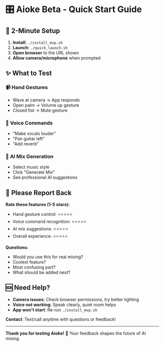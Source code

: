 # 🎛️ Aioke Beta - Quick Start Guide

## 🚀 2-Minute Setup

1. **Install**: `./install_mvp.sh`
2. **Launch**: `./quick_launch.sh` 
3. **Open browser** to the URL shown
4. **Allow camera/microphone** when prompted

## ✨ What to Test

### 📹 **Hand Gestures**
- Wave at camera → App responds
- Open palm → Volume up gesture
- Closed fist → Mute gesture

### 🎤 **Voice Commands**
- "Make vocals louder"
- "Pan guitar left" 
- "Add reverb"

### 🤖 **AI Mix Generation**
- Select music style
- Click "Generate Mix"
- See professional AI suggestions

## 📝 Please Report Back

**Rate these features (1-5 stars):**
- Hand gesture control: ⭐⭐⭐⭐⭐
- Voice command recognition: ⭐⭐⭐⭐⭐ 
- AI mix suggestions: ⭐⭐⭐⭐⭐
- Overall experience: ⭐⭐⭐⭐⭐

**Questions:**
- Would you use this for real mixing?
- Coolest feature?
- Most confusing part?
- What should be added next?

## 🆘 Need Help?

- **Camera issues**: Check browser permissions, try better lighting
- **Voice not working**: Speak clearly, quiet room helps
- **App won't start**: Re-run `./install_mvp.sh`

**Contact**: Text/call anytime with questions or feedback!

---
**Thank you for testing Aioke!** 🎉 Your feedback shapes the future of AI mixing.